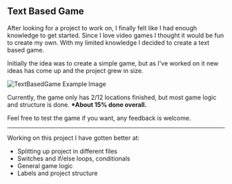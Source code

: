 ﻿## Text Based Game

After looking for a project to work on, I finally felt like I had enough knowledge to get started.
Since I love video games I thought it would be fun to create my own. With my limited knowledge
I decided to create a text based game.

Initially the idea was to create a simple game, but as I've worked on it new ideas has come up and
the project grew in size.

![TextBasedGame Example Image](readme.png)

Currently, the game only has 2/12 locations finished, but most game logic and structure is done.
**\*About 15% done overall.**

Feel free to test the game if you want, any feedback is welcome.

---

Working on this project I have gotten better at:

- Splitting up project in different files
- Switches and if/else loops, conditionals
- General game logic
- Labels and project structure